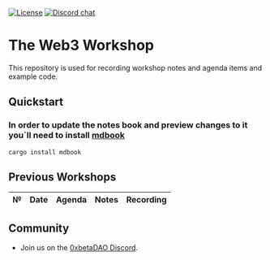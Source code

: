 
[![License](https://img.shields.io/badge/license-Apache-green.svg)](LICENSE)
[![Discord chat](https://img.shields.io/discord/903339070925721652.svg?logo=discord&style=flat-square)](https://discord.gg/6GuRP2W3D5)


# The Web3 Workshop

This repository is used for recording workshop notes and agenda items and example code.

## Quickstart

### In order to update the notes book and preview changes to it you`ll need to install [mdbook](https://rust-lang.github.io/mdBook/guide/installation.html)

```text
cargo install mdbook
```


## Previous Workshops

| №   | Date                                 | Agenda                                              | Notes                                                                                                                                                                    | Recording                                                                          |
| --- | ------------------------------------ | --------------------------------------------------- | ------------------------------------------------------------------------------------------------------------------------------------------------------------------------ | ---------------------------------------------------------------------------------- |


## Community

* Join us on the [0xbetaDAO Discord](https://discord.gg/6GuRP2W3D5).


